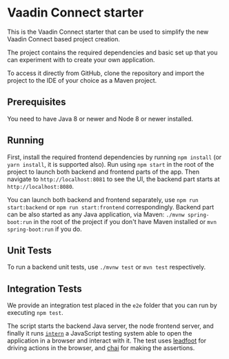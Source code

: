 # Vaadin Connect starter

This is the Vaadin Connect starter that can be used to simplify the new Vaadin Connect based project creation.

The project contains the required dependencies and basic set up that you can experiment with to create your own application.

To access it directly from GitHub, clone the repository and import the project to the IDE of your choice as a Maven project.

## Prerequisites

You need to have Java 8 or newer and Node 8 or newer installed.

## Running

First, install the required frontend dependencies by running `npm install` (or `yarn install`, it is supported also).
Run using `npm start` in the root of the project to launch both backend and frontend parts of the app.
Then navigate to `http://localhost:8081` to see the UI, the backend part starts at `http://localhost:8080`.

You can launch both backend and frontend separately, use `npm run start:backend` or `npm run start:frontend` correspondingly.
Backend part can be also started as any Java application, via Maven: `./mvnw spring-boot:run` in the root of the project if you don't have Maven installed or `mvn spring-boot:run` if you do.

## Unit Tests

To run a backend unit tests, use `./mvnw test` or `mvn test` respectively.

## Integration Tests

We provide an integration test placed in the `e2e` folder that you can run by executing `npm test`.

The script starts the backend Java server, the node frontend server, and finally it runs [`intern`](https://theintern.io/) a JavaScript testing system able to open the application in a browser and interact with it.
The test uses [leadfoot](https://theintern.io/leadfoot/index.html) for driving actions in the browser, and [chai](https://www.chaijs.com/) for making the assertions.
